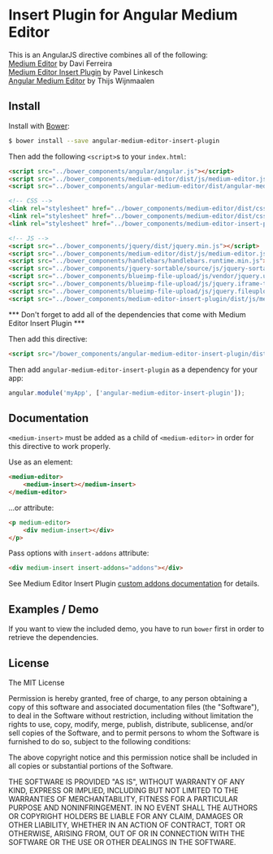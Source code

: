 # Insert Plugin for Angular Medium Editor  
This is an AngularJS directive combines all of the following:  
[Medium Editor](https://github.com/yabwe/medium-editor) by Davi Ferreira  
[Medium Editor Insert Plugin](https://github.com/orthes/medium-editor-insert-plugin) by Pavel Linkesch  
[Angular Medium Editor](https://github.com/thijsw/angular-medium-editor) by Thijs Wijnmaalen  


## Install

Install with [Bower](https://bower.io/):
```sh
$ bower install --save angular-medium-editor-insert-plugin
```

Then add the following `<script>`s to your `index.html`:

```html
<script src="../bower_components/angular/angular.js"></script>
<script src="../bower_components/medium-editor/dist/js/medium-editor.js"></script>
<script src="../bower_components/angular-medium-editor/dist/angular-medium-editor.js"></script>

<!-- CSS -->
<link rel="stylesheet" href="../bower_components/medium-editor/dist/css/medium-editor.min.css">
<link rel="stylesheet" href="../bower_components/medium-editor/dist/css/themes/default.css">
<link rel="stylesheet" href="../bower_components/medium-editor-insert-plugin/dist/css/medium-editor-insert-plugin.min.css">

<!-- JS -->
<script src="../bower_components/jquery/dist/jquery.min.js"></script>
<script src="../bower_components/medium-editor/dist/js/medium-editor.js"></script>
<script src="../bower_components/handlebars/handlebars.runtime.min.js"></script>
<script src="../bower_components/jquery-sortable/source/js/jquery-sortable-min.js"></script>
<script src="../bower_components/blueimp-file-upload/js/vendor/jquery.ui.widget.js"></script>
<script src="../bower_components/blueimp-file-upload/js/jquery.iframe-transport.js"></script>
<script src="../bower_components/blueimp-file-upload/js/jquery.fileupload.js"></script>
<script src="../bower_components/medium-editor-insert-plugin/dist/js/medium-editor-insert-plugin.min.js"></script>
```

*** Don't forget to add all of the dependencies that come with Medium Editor Insert Plugin ***

Then add this directive:

```html
<script src="/bower_components/angular-medium-editor-insert-plugin/dist/angular-medium-editor-insert-plugin.js"></script>
```

Then add `angular-medium-editor-insert-plugin` as a dependency for your app:

```javascript
angular.module('myApp', ['angular-medium-editor-insert-plugin']);
```

## Documentation

`<medium-insert>` must be added as a child of `<medium-editor>` in order for this directive to work properly.

Use as an element:
```html
<medium-editor>
    <medium-insert></medium-insert>
</medium-editor>
```

...or attribute:
```html
<p medium-editor>
    <div medium-insert></div>
</p>
```

Pass options with `insert-addons` attribute:
```html
<div medium-insert insert-addons="addons"></div>
```

See Medium Editor Insert Plugin [custom addons documentation](https://github.com/orthes/medium-editor-insert-plugin/wiki/v2.x-Custom-addons) for details.

## Examples / Demo

If you want to view the included demo, you have to run `bower` first in order to retrieve the dependencies.

## License
The MIT License

Permission is hereby granted, free of charge, to any person obtaining a copy of this software and associated documentation files (the "Software"), to deal in the Software without restriction, including without limitation the rights to use, copy, modify, merge, publish, distribute, sublicense, and/or sell copies of the Software, and to permit persons to whom the Software is furnished to do so, subject to the following conditions:

The above copyright notice and this permission notice shall be included in all copies or substantial portions of the Software.

THE SOFTWARE IS PROVIDED "AS IS", WITHOUT WARRANTY OF ANY KIND, EXPRESS OR IMPLIED, INCLUDING BUT NOT LIMITED TO THE WARRANTIES OF MERCHANTABILITY, FITNESS FOR A PARTICULAR PURPOSE AND NONINFRINGEMENT. IN NO EVENT SHALL THE AUTHORS OR COPYRIGHT HOLDERS BE LIABLE FOR ANY CLAIM, DAMAGES OR OTHER LIABILITY, WHETHER IN AN ACTION OF CONTRACT, TORT OR OTHERWISE, ARISING FROM, OUT OF OR IN CONNECTION WITH THE SOFTWARE OR THE USE OR OTHER DEALINGS IN THE SOFTWARE.
